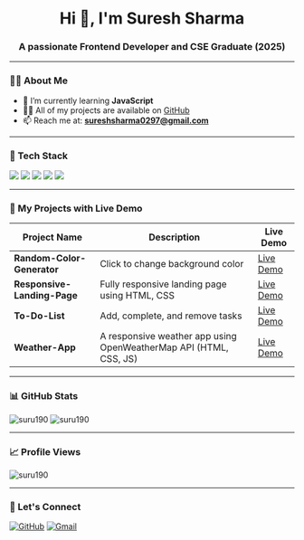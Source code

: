 <h1 align="center">Hi 👋, I'm Suresh Sharma</h1>
<h3 align="center">A passionate Frontend Developer and CSE Graduate (2025)</h3>

---

### 👨‍💻 About Me

- 🌱 I’m currently learning **JavaScript**
- 👨‍💻 All of my projects are available on [GitHub](https://github.com/SuRu190?tab=repositories)
- 📫 Reach me at: **sureshsharma0297@gmail.com**

---

### 🚀 Tech Stack

<p align="left">
  <img src="https://img.shields.io/badge/HTML5-E34F26?style=for-the-badge&logo=html5&logoColor=white"/>
  <img src="https://img.shields.io/badge/CSS3-1572B6?style=for-the-badge&logo=css3&logoColor=white"/>
  <img src="https://img.shields.io/badge/JavaScript-F7DF1E?style=for-the-badge&logo=javascript&logoColor=black"/>
  <img src="https://img.shields.io/badge/Git-F05032?style=for-the-badge&logo=git&logoColor=white"/>
  <img src="https://img.shields.io/badge/GitHub-100000?style=for-the-badge&logo=github&logoColor=white"/>
</p>

---

### 📂 My Projects with Live Demo

| Project Name | Description | Live Demo |
|--------------|-------------|------------|
| **Random-Color-Generator** | Click to change background color | [Live Demo](https://suru190.github.io/Random-Color-Generator/) |
| **Responsive-Landing-Page** | Fully responsive landing page using HTML, CSS | [Live Demo](https://suru190.github.io/Responsive-Landing-Page/) |
| **To-Do-List** | Add, complete, and remove tasks | [Live Demo](https://suru190.github.io/To-Do-List/) |
| **Weather-App** | A responsive weather app using OpenWeatherMap API (HTML, CSS, JS) | [Live Demo](https://suru190.github.io/Weather-App/) |

---

### 📊 GitHub Stats

<p align="left">
  <img src="https://github-readme-stats.vercel.app/api?username=suru190&show_icons=true&locale=en&theme=tokyonight" alt="suru190" />
  <img src="https://github-readme-stats.vercel.app/api/top-langs/?username=suru190&layout=compact&theme=tokyonight" alt="suru190" />
</p>

---

### 📈 Profile Views

<p align="left">
  <img src="https://komarev.com/ghpvc/?username=suru190&label=Profile%20views&color=0e75b6&style=flat" alt="suru190" />
</p>

---

### 🔗 Let's Connect

<p align="left">
  <a href="https://github.com/suru190" target="blank"><img src="https://img.shields.io/badge/GitHub-100000?style=for-the-badge&logo=github&logoColor=white" alt="GitHub" /></a>
  <a href="mailto:sureshsharma0297@gmail.com" target="blank"><img src="https://img.shields.io/badge/Gmail-D14836?style=for-the-badge&logo=gmail&logoColor=white" alt="Gmail" /></a>
</p>
